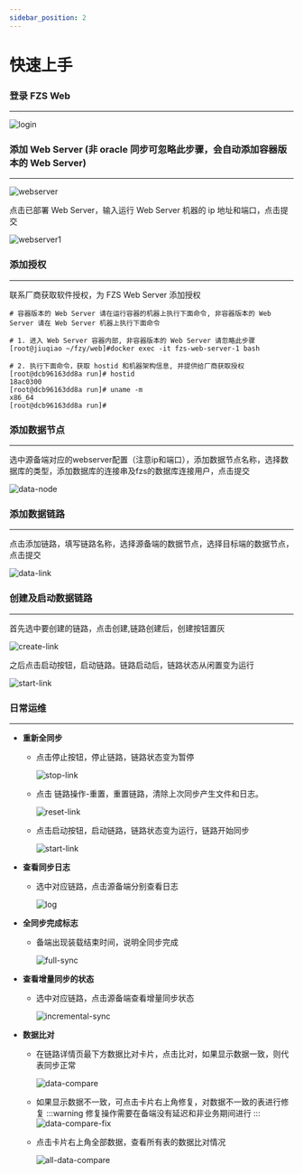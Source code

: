 ```yaml
---
sidebar_position: 2
---
```


# 快速上手

### 登录 FZS Web

---

![login](/img/quick/login.png)

### 添加 Web Server (非 oracle 同步可忽略此步骤，会自动添加容器版本的 Web Server)

--- 

![webserver](/img/quick/webserver.png)

点击已部署 Web Server，输入运行 Web Server 机器的 ip 地址和端口，点击提交

![webserver1](/img/quick/add-webserver.png)

### 添加授权

---
联系厂商获取软件授权，为 FZS Web Server 添加授权
```shell
# 容器版本的 Web Server 请在运行容器的机器上执行下面命令, 非容器版本的 Web Server 请在 Web Server 机器上执行下面命令

# 1. 进入 Web Server 容器内部, 非容器版本的 Web Server 请忽略此步骤
[root@jiuqiao ~/fzy/web]#docker exec -it fzs-web-server-1 bash

# 2. 执行下面命令，获取 hostid 和机器架构信息, 并提供给厂商获取授权
[root@dcb96163dd8a run]# hostid
18ac0300
[root@dcb96163dd8a run]# uname -m
x86_64
[root@dcb96163dd8a run]# 

```

### 添加数据节点

---

选中源备端对应的webserver配置（注意ip和端口），添加数据节点名称，选择数据库的类型，添加数据库的连接串及fzs的数据库连接用户，点击提交

![data-node](/img/quick/add-node.png)

### 添加数据链路

---

点击添加链路，填写链路名称，选择源备端的数据节点，选择目标端的数据节点，点击提交

![data-link](/img/quick/add-link.png)

### 创建及启动数据链路

---

首先选中要创建的链路，点击创建,链路创建后，创建按钮置灰

![create-link](/img/quick/create-link.png)

之后点击启动按钮，启动链路。链路启动后，链路状态从闲置变为运行

![start-link](/img/quick/start-link.png)

### 日常运维

---

- **重新全同步**
    - 点击停止按钮，停止链路，链路状态变为暂停
  
      ![stop-link](/img/quick/stop-link.png)
    - 点击 链路操作-重置，重置链路，清除上次同步产生文件和日志。
  
      ![reset-link](/img/quick/reset-link.png)
    - 点击启动按钮，启动链路，链路状态变为运行，链路开始同步
  
      ![start-link](/img/quick/start-link.png)
- **查看同步日志**
    - 选中对应链路，点击源备端分别查看日志
  
      ![log](/img/quick/log.png)
- **全同步完成标志**
    - 备端出现装载结束时间，说明全同步完成
  
      ![full-sync](/img/quick/full-sync.png)
- **查看增量同步的状态**
    - 选中对应链路，点击源备端查看增量同步状态
  
      ![incremental-sync](/img/quick/incremental-sync.png)
- **数据比对**
    - 在链路详情页最下方数据比对卡片，点击比对，如果显示数据一致，则代表同步正常
  
      ![data-compare](/img/quick/data-compare.png)
    - 如果显示数据不一致，可点击卡片右上角修复，对数据不一致的表进行修复
      :::warning
      修复操作需要在备端没有延迟和非业务期间进行
      :::
      ![data-compare-fix](/img/quick/fix.png)
    - 点击卡片右上角全部数据，查看所有表的数据比对情况
  
      ![all-data-compare](/img/quick/all-data-compare.png)




